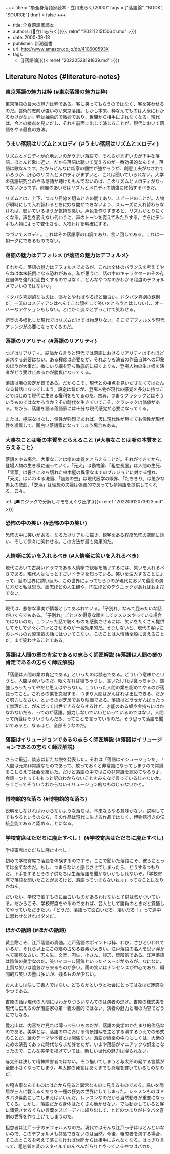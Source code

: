 +++
title = "📚全身落語家読本 - 立川志らく(2000)"
tags = ["落語論", "BOOK", "SOURCE"]
draft = false
+++

-   title: 全身落語家読本
-   authors: [👨立川志らく]({{< relref "20211215150641.md" >}})
-   date: 2000-09-18
-   publisher: 新潮選書
-   url: <http://www.amazon.co.jp/dp/410600593X>
-   tags.
    -   [🔖落語論]({{< relref "20220528191839.md" >}})


## Literature Notes {#literature-notes}


### 東京落語の魅力は粋 {#東京落語の魅力は粋}

東京落語の最大の魅力は粋である。客に笑ってもらうのではなく、客を笑わせるのだ。芸術的志向が強いのが東京落語。しかし本来、粋なんてものは大衆にわかるわけがない。粋は抽象的で微妙であり、世間から相手にされなくなる。現代は、今との接点を見いだし、それを前面に出して演じることが、現代において落語をやる最良の方法。


### うまい落語はリズムとメロディ {#うまい落語はリズムとメロディ}

リズムとメロディが心地よいのがうまい落語で、それらがまずいのが下手な落語。ほとんど歌に近い。だから落語は聴いて覚えるのが一番効果的なんです。落語は歌なんです。だからどんなに噺家の個性が強かろうが、創意工夫がなされていろうが、肝心のリズムとメロディがまずいと、これは聞いていられない。大学の落語研究会のやる落語が聴けたもんでないのは、このリズムとメロディがなってないからです。前座のあいだはリズムとメロディの勉強に終始するべきだ。

リズムとは、上下、つまり目線を切るときの間であり、スピードのことだ。人物が瞬時にして入れ替わるときに妙な間ができないよう、スムーズに入れ替わらなければ、聴いているほうが気持ち悪い。声色を作りすぎると、リズムがとりにくくなる。声色を変えない代わりに、声のトーンを変えてみたりする。さらにテンポも人物によって変化させ、人物わけを明確にする。

つづいてメロディ。これはその落語家の口調であり、言い回しである。これは一朝一夕にできるものでない。


### 落語の魅力はデフォルメ {#落語の魅力はデフォルメ}

それから、落語の魅力はデフォルメであるが、これは全体のバランスを考えてやらねば本末転倒になる恐れがある。私が思うに、話の中のキャラクターのその存在自体を強烈に面白くするのではなく、どんなやつなのかわかる程度のデフォルメでいいのではないか。

ドタバタ喜劇的なものは、淡々とやればやるほど面白い。ドタバタ喜劇の鉄則だ。一流のコメディアンはへんてこな顔をして笑いをとろうとはしないし、オーバーなアクションもしない。とにかく淡々とずっこけて笑わせる。

娯楽の多様化した現代ではリズムだけでは物足りない。そこでデフォルメや現代アレンジが必要になってくるのだ。


### 落語のリアリティ {#落語のリアリティ}

つぎはリアリティ。結論から言うと現代では落語におけるリアリティはそれほど追求する必要はない。ある程度は必要だが、それよりも演者の作品自体への印象のほうが大事だ。微にいり細を穿ち徹底的に描くよりも、登場人物の生き様を演者がどう受け止めるかが勝負になってくる。

落語は噺の設定が昔である。だからこそ、現代との接点を見いださなくてはたんなる昔話になってしまう。設定は昔だが、登場人物が現代の感覚を多分に持つことではじめて現代に生きる権利をもてるのだ。古典、つまりクラシックとはそういうものではなかろうか？その時代を生きていてこそ、クラシックは価値がある。だから、落語を語る落語家には十分な現代感覚が必要になってくる。

または、極端なはなし、個性が強烈であれば、仮に現代性が無くても個性が現代性を凌駕して、面白い落語家になってしまう場合もある。


### 大事なことは噺の本質をとらえること {#大事なことは噺の本質をとらえること}

落語をやる場合、大事なことは噺の本質をとらえることだ。それができてから、登場人物の生き様に迫っていく。「元犬」は動物論、「粗忽長屋」は人間の生死、「青菜」は暑さにぶち切れた植木屋の異常なまでのブルジョアに対する憧れ、「天災」はいわゆる洗脳、「疝気の虫」は現代医学の限界、「たちきり」は愚かな男女の悲劇、「芝浜」は理想の夫婦は偽善的であっても夢物語を提供してくれる、云々。

ref. [🎓ロジックで分解しキモをえぐり出す]({{< relref "20220612073923.md" >}})


### 恐怖の中の笑い {#恐怖の中の笑い}

恐怖の中に笑いがある。なるたけリアルに描き、観客をある程度恐怖の空間に誘い、そして徐々に笑わせる。この方法が最も効果的だ。


### 人情噺に笑いを入れるべき {#人情噺に笑いを入れるべき}

現代において古臭いドラマである人情噺で観客を魅了するには、笑いを入れるべきである。現代人はもっとすごいドラマを知っている。笑いを注入することによって、話の世界に誘い込み、この世界によってもらうのが現代において最高の演じ方だと私は思う。談志ほどの人生観や、円生ほどのテクニックがあればおよびでない。

---

現代は、悲惨な事実が情報としてあふれている。「子別れ」なんて屁みたいな話がいくらでもある。「子別れ」ごときを得意な顔をしてジメジメやっている場合ではないのだ。こういった話で聴くものを感動させるには、笑いをたくさん提供してそして少々ホロッとさせるのが一番効果的だ。そうしないと、現代の客はこのレベルのお涙頂戴の話にはついてこない。このことは人情話全般に言えることだ。まず笑わせることである。


### 落語は人間の業の肯定であるの志らく師匠解説 {#落語は人間の業の肯定であるの志らく師匠解説}

「落語は人間の業の肯定である」といったのは談志である。どういう意味かというと、人間は弱いものだ、眠くなれば寝ちゃうし、食いたければ食っちゃう、勉強しろったってやだと思えばやらない。こういった人間の業を認めてやるのが落語ってこと。これらの業を克服する、つまり人間はがんばれば出世できる、だから努力しなさい、というのが芝居であり映画である。落語はどうせがんばったって無理だよ、がんばって出世できるならするけど、才能のある奴や金持ちにはかなわないだろ、ってのが落語。努力しないでいいといっているのではない。人間って所詮はそういうもんだろ、ってことを言っているのだ。そう思って落語を聞いてみると、なるほど、全部そうなのだ。


### 落語はイリュージョンであるの志らく師匠解説 {#落語はイリュージョンであるの志らく師匠解説}

さらに最近、談志は新たな説を発表した。それは「落語はイシュージョンだ」！人間は元来非常識なものであって、放っておくと非常識になってしまうので常識をこしらえて社会を築いた。だけど落語の中ではこの非常識を認めてやろうよ、会話一つとってももっと訳のわからないことをみんなで言っているじゃないか。らくごってそういうわからないイリュージョン的なものじゃないかと。


### 博物館的な落ち {#博物館的な落ち}

説明をしなければわからないような落ちは、本来ならやる意味がない。説明してでもやるというのなら、その作品は現代に生きる作品ではなく、博物館行きの伝統芸能であると認めることになる。


### 学校寄席はただちに廃止すべし！ {#学校寄席はただちに廃止すべし}

学校寄席はただちに廃止すべし！

初めて学校寄席で落語を体験するのですぞ。ここで聞いた落語こそ、彼らにとっては全てなのだ。もし、つまらないと感じさせてしまったら、どうするつもりだ。下手をするとその子供たちは生涯落語を聞かないかもしれないぞ。「学校寄席で落語を聞いたことがあるけど、落語ってつまらないねぇ」ってなことになりかねん。

だいたい、学校で催すものに面白いものがあるわけないと子供は気がついている。だからこそ、学校寄席をやるのであれば、芸人として勝負のときだと覚悟してやっていただきたい。「どうだ、落語って面白いだろ、凄いだろ！」って連中に思わせなければダメだ。


### ほかの話題 {#ほかの話題}

黄金餅こそ、江戸落語の真髄。江戸落語のポイントは粋、わび、さびといわれているが、それら以上にこの陰の占める要素が大きい。江戸落語の名人を思い浮かべて御覧なさい。志ん生、文楽、円生、小さん、談志、皆陰気である。江戸落語は陰気の美学なのだ。笑いイコール陽気といったイメージがあるが、なになに、上質な笑いは陰気から来るものが多い。陽の笑いはナンセンスが中心であり、瞬間的な笑いの量は多いが、残るものが少ない。

お人よしは決して善人ではない。どちらかというと社会にとってはなはだ迷惑なやつである。

吉原の話は現代の人間にはわかりづらいなんてのは演者の逃げ。吉原の様式美を現代に伝えるのが落語家の第一義の目的ではない。演者の魅力と噺の内容でどうにでもなる。

愛宕山は、内容だけ見れば薄っぺらいものだが、落語の美学のかたまり的作品なのである。美学とは、落語の中における情景描写を主とする演ずるうえでの形式のことだ。話のテーマや本質とは関係ない。落語が娯楽の中心もしくは、大衆のための演芸であった時代ならまだ許せたが、いまや落語がマニアックな娯楽となったので、こんな美学を掲げていては、新しい世代の魅力は得られない。

与太郎は決して精神障害者ではない。そう描いてしまうと与太郎の発する言葉が全部小さくなってしまう。与太郎の発言はあくまでも真理を貫いているものなのだ。

お稽古事なんてものははたから見ると異常なものに見えるものである。謡いを隠居が三人に教えるくだりを一種の狂気の世界にしてしまった。レッスンものはドタバタ喜劇にしてしまえばいいんだ。レッスンなのだから当然動きが重要になってくる。しかし、落語だから身体はたくさん動かせない。でも動かしていると客に錯覚させるぐらい言葉をスピーディに繰り出して、とどのつまりがドタバタ喜劇の世界を作り上げてしまうのだ。

粗忽者は江戸っ子のデフォルメなのだ。現代ではそんな江戸っ子はほとんどいないので、このデフォルメも共感できないのは当然。今後、粗忽者を演ずる場合、そこのところを考えて演じなければ世間からは相手にされなくなる。はっきり言って、粗忽者を昔のスタイルでのんべんだらりとやっているやつはバカだ。
